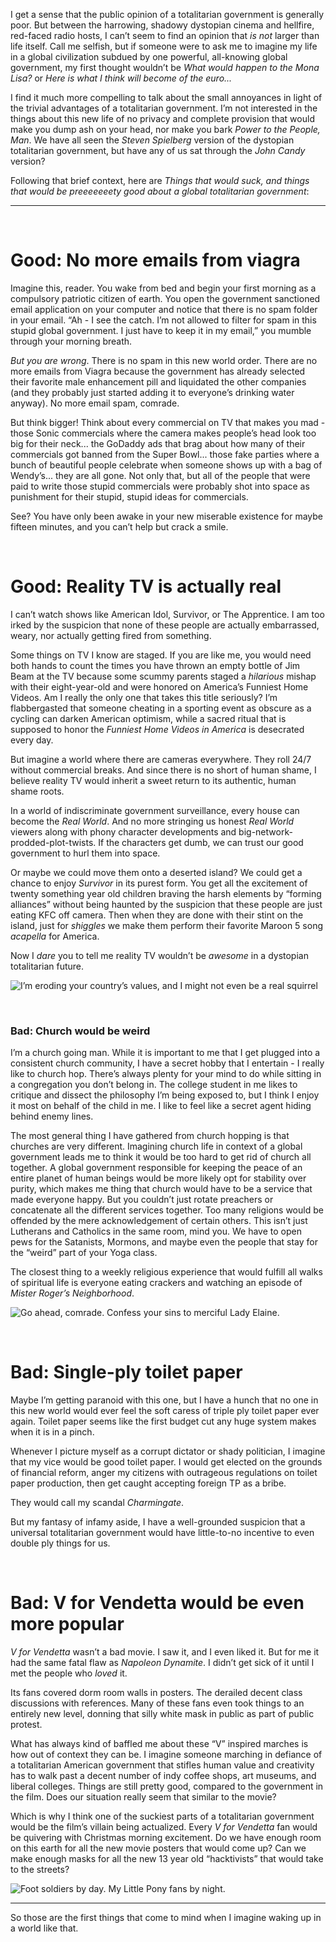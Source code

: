<!--Can I Interest You in Some Totalitarianism?-->
<!--You have woken up in a world stifled by a massive totalitarian government.  For once, let’s not talk about the worthy implications.  What would suck?  What would be pretty good?-->

I get a sense that the public opinion of a totalitarian government is generally poor.  But between the harrowing, shadowy dystopian cinema and hellfire, red-faced radio hosts, I can’t seem to find an opinion that *is not* larger than life itself.  Call me selfish, but if someone were to ask me to imagine my life in a global civilization subdued by one powerful, all-knowing global government, my first thought wouldn’t be *What would happen to the Mona Lisa?* or *Here is what I think will become of the euro...*

I find it much more compelling to talk about the small annoyances in light of the trivial advantages of a totalitarian government. I’m not interested in the things about this new life of no privacy and complete provision that would make you dump ash on your head, nor make you bark *Power to the People, Man*.  We have all seen the *Steven Spielberg* version of the dystopian totalitarian government, but have any of us sat through the *John Candy* version?

Following that brief context, here are *Things that would suck, and things that would be preeeeeeety good about a global totalitarian government*:

<hr>

<br>

# Good: No more emails from viagra

Imagine this, reader.  You wake from bed and begin your first morning as a compulsory patriotic citizen of earth.  You open the government sanctioned email application on your computer and notice that there is no spam folder in your email.  “Ah - I see the catch.  I’m not allowed to filter for spam in this stupid global government.  I just have to keep it in my email,” you mumble through your morning breath.

*But you are wrong*.  There is no spam in this new world order.  There are no more emails from Viagra because the government has already selected their favorite male enhancement pill and liquidated the other companies (and they probably just started adding it to everyone’s drinking water anyway).  No more email spam, comrade.

But think bigger!  Think about every commercial on TV that makes you mad - those Sonic commercials where the camera makes people’s head look too big for their neck... the GoDaddy ads that brag about how many of their commercials got banned from the Super Bowl... those fake parties where a bunch of beautiful people celebrate when someone shows up with a bag of Wendy’s... they are all gone.  Not only that, but all of the people that were paid to write those stupid commercials were probably shot into space as punishment for their stupid, stupid ideas for commercials.

See?  You have only been awake in your new miserable existence for maybe fifteen minutes, and you can’t help but crack a smile.

<br>

# Good: Reality TV is actually real

I can’t watch shows like American Idol, Survivor, or The Apprentice.  I am too irked by the suspicion that none of these people are actually embarrassed, weary, nor actually getting fired from something.

Some things on TV I know are staged.  If you are like me, you would need both hands to count the times you have thrown an empty bottle of Jim Beam at the TV because some scummy parents staged a *hilarious* mishap with their eight-year-old and were honored on America’s Funniest Home Videos.  Am I really the only one that takes this title seriously?  I’m flabbergasted that someone cheating in a sporting event as obscure as a cycling can darken American optimism, while a sacred ritual that is supposed to honor the *Funniest Home Videos in America* is desecrated every day.

But imagine a world where there are cameras everywhere.  They roll 24/7 without commercial breaks.  And since there is no short of human shame, I believe reality TV would inherit a sweet return to its authentic, human shame roots.

In a world of indiscriminate government surveillance, every house can become the *Real World*.  And no more stringing us honest *Real World* viewers along with phony character developments and big-network-prodded-plot-twists.  If the characters get dumb, we can trust our good government to hurl them into space.

Or maybe we could move them onto a deserted island?  We could get a chance to enjoy *Survivor* in its purest form.  You get all the excitement of twenty something year old children braving the harsh elements by “forming alliances” without being haunted by the suspicion that these people are just eating KFC off camera.  Then when they are done with their stint on the island, just for *shiggles* we make them perform their favorite Maroon 5 song *acapella* for America.

Now I *dare* you to tell me reality TV wouldn’t be *awesome* in a dystopian totalitarian future.

![I’m eroding your country’s values, and I might not even be a real squirrel](http://4.bp.blogspot.com/-JJJ9IczQBvY/T96MXsEqewI/AAAAAAAAA9I/pSQRoyMIUTQ/s1600/twiggy.jpg)

<br>

### Bad: Church would be weird

I’m a church going man.  While it is important to me that I get plugged into a consistent church community, I have a secret hobby that I entertain - I really like to church hop.  There’s always plenty for your mind to do while sitting in a congregation you don’t belong in.  The college student in me likes to critique and dissect the philosophy I’m being exposed to, but I think I enjoy it most on behalf of the child in me.  I like to feel like a secret agent hiding behind enemy lines.

The most general thing I have gathered from church hopping is that churches are very different.  Imagining church life in context of a global government leads me to think it would be too hard to get rid of church all together. A global government responsible for keeping the peace of an entire planet of human beings would be more likely opt for stability over purity, which makes me thing that church would have to be a service that made everyone happy.  But you couldn’t just rotate preachers or concatenate all the different services together.  Too many religions would be offended by the mere acknowledgement of certain others.  This isn’t just Lutherans and Catholics in the same room, mind you.  We have to open pews for the Satanists, Mormons, and maybe even the people that stay for the “weird” part of your Yoga class.

The closest thing to a weekly religious experience that would fulfill all walks of spiritual life is everyone eating crackers and watching an episode of *Mister Roger’s Neighborhood*.

![Go ahead, comrade.  Confess your sins to merciful Lady Elaine.](http://1.bp.blogspot.com/-wAU1F9z6bqM/UMt_PbX6hDI/AAAAAAAAJZg/uALBxNK6Bpg/s1600/elaine.jpg)

<br>

# Bad: Single-ply toilet paper

Maybe I’m getting paranoid with this one, but I have a hunch that no one in this new world would ever feel the soft caress of triple ply toilet paper ever again.  Toilet paper seems like the first budget cut any huge system makes when it is in a pinch.

Whenever I picture myself as a corrupt dictator or shady politician, I imagine that my vice would be good toilet paper.  I would get elected on the grounds of financial reform, anger my citizens with outrageous regulations on toilet paper production, then get caught accepting foreign TP as a bribe.

They would call my scandal *Charmingate*.

But my fantasy of infamy aside, I have a well-grounded suspicion that a universal totalitarian government would have little-to-no incentive to even double ply things for us.

<br>

# Bad: V for Vendetta would be even more popular

*V for Vendetta* wasn’t a bad movie.  I saw it, and I even liked it.  But for me it had the same fatal flaw as *Napoleon Dynamite*.  I didn’t get sick of it until I met the people who *loved* it.

Its fans covered dorm room walls in posters.  The derailed decent class discussions with references.  Many of these fans even took things to an entirely new level, donning that silly white mask in public as part of public protest.

What has always kind of baffled me about these “V” inspired marches is how out of context they can be.  I imagine someone marching in defiance of a totalitarian American government that stifles human value and creativity has to walk past a decent number of indy coffee shops, art museums, and liberal colleges.  Things are still pretty good, compared to the government in the film.  Does our situation really seem that similar to the movie?

Which is why I think one of the suckiest parts of a totalitarian government would be the film’s villain being actualized.  Every *V for Vendetta* fan would be quivering with Christmas morning excitement.  Do we have enough room on this earth for all the new movie posters that would come up?  Can we make enough masks for all the new 13 year old “hacktivists” that would take to the streets?

![Foot soldiers by day.  My Little Pony fans by night.](http://assets.vice.com/content-images/article/anonymous-v-for-vendetta-protests-fireworks-night-guy-fawkes-london/4cf9f4315f246857864227516759b056_vice_670.jpg)

<hr>

So those are the first things that come to mind when I imagine waking up in a world like that.
